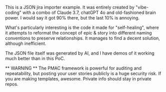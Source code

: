 This is a JSON jira importer example.  It was entirely created by "vibe-coding" with a combo of Claude 3.7, chatGPT 4o and old-fashioned brain power. I would say it got 90% there, but the last 10% is annoying.

What's particularly interesting is the code it made for "self-healing", where it attempts to reformat the concept of epic & story into different naming conventions to preserve relationships.  It manages to find a decent solution, although inefficient. 

The JSON file itself was generated by AI, and I have demos of it working much better than in this PoC.  

** WARNING ** 
The PMAC framework is powerful for auditing and repeatability, but posting your user stories publicly is a huge security risk.  If you are making templates, awesome.  Private info should stay in private repos. 
